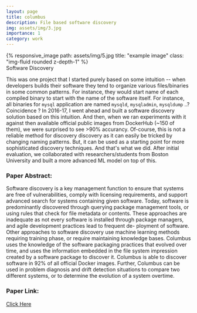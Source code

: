 ```yaml
---
layout: page
title: columbus
description: File based software discovery
img: assets/img/3.jpg
importance: 1
category: work
---
```


<div class="row">
    <div class="col-sm mt-3 mt-md-0">
        {% responsive_image path: assets/img/5.jpg title: "example image" class: "img-fluid rounded z-depth-1" %}
    </div>
</div>
<div class="caption">
    Software Discovery
</div>

This was one project that I started purely based on some intuition -- when developers builds their software they tend to organize various files/binaries in some common patterns. For instance, they would start name of each compiled binary to start with the name of the software itself. For instance, all binaries for `mysql` application are named `mysqld`, `mysqladmin`, `mysqldump` ..? Coincidence ? In 2016-17, I went ahead and built a software discovery solution based on this intuition. And then, when we ran experiments with it against then available official public images from DockerHub (~150 of them), we were surprised to see >90% accurancy. Of-course, this is not a reliable method for discovery discovery as it can easily be tricked by changing naming patterns. But, it can be used as a starting point for more sophisticated discovery techniques. And that's what  we did. After initial evaluation, we collaborated with researchers/students from Boston University and built a more advanced ML model on top of this.  

### Paper Abstract: 
Software discovery is a key management function to ensure that systems are free of vulnerabilities, comply with licensing requirements, and support advanced search for systems containing given software. Today, software is predominantly discovered through querying package management tools, or using rules that check for file metadata or contents. These approaches are inadequate as not every software is installed through package managers, and agile development practices lead to frequent de- ployment of software. Other approaches to software discovery use machine learning methods requiring training phase, or require maintaining knowledge bases. Columbus uses the knowledge of the software packaging practices that evolved over time, and uses the information embedded in the file system impression created by a software package to discover it. Columbus is able to discover software in 92% of all official Docker images. Further, Columbus can be used in problem diagnosis and drift detection situations to compare two different systems, or to determine the evolution of a system overtime.

### Paper Link: 
<a href="https://ieeexplore.ieee.org/document/7923788">Click Here</a> 